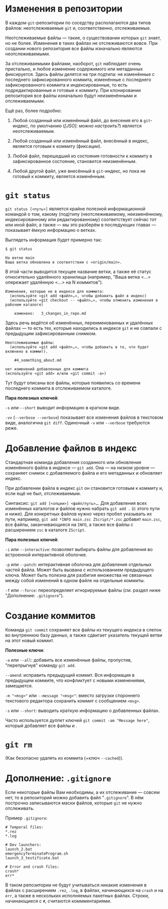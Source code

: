 # Изменения в репозитории

В каждом `git`-репозитории по соседству располагаются два типов файлов: неотслеживаемые `git` и, соответственно,
отслеживаемые.

Неотслеживаемые файлы — такие, о существовании которых `git` знает, но не более. Изменения в таких файлах не
отслеживаются вовсе. При создании нового репозитория все файлы изначально являются неотслеживаемыми.

За отслеживаемыми файлами, наоборот, `git` наблюдает очень пристально, и любое изменение содержимого или 
метаданных фиксируется. Здесь файлы делятся на три подтипа: не изменённые с последнего зафиксированного коммита, 
изменённые с последнего зафиксированного коммита и индексированные, то есть подредактированные и готовые к коммиту. 
При клонировании репозитория все файлы изначально будут неизменёнными и отслеживаемыми.

Ещё раз, более подробно:

1) Любой созданный или изменённый файл, до внесения его в `git`-индекс, по умолчанию (_[JSO]: можно настроить?_) является неотслеживаемым.

2) Любой созданный или изменённый файл, внесённый в индекс, является готовым к коммиту (фиксации).

3) Любой файл, перешедший из состояния готовности к коммиту в зафиксированное состояние, становится неизменённым.

4) Любой другой файл, уже внесённый в `git`-индекс, но пока не готовый к коммиту, является изменённым.

# `git status`

`git status [<путь>]` является крайне полезной информационной командой о том, какому (под)типу (неотслеживаемому, 
неизменённому, индексированному или редактированному) соответствует сейчас тот или иной файл, а также — мы это 
разберём в последующих главах — показывает ёмкую информацию о ветках.

Выглядеть информация будет примерно так:
```
$ git status

На ветке main
Ваша ветка обновлена в соответствии с «origin/main».
```
В этой части выводится текущее название ветки, а также её статус относительно удалённого хранилища (например, 
"Ваша ветка <…> опережает удалённую <…> на N коммитов").

```
Изменения, которые не в индексе для коммита:
  (используйте «git add <файл>…», чтобы добавить файл в индекс)
  (используйте «git checkout -- <файл>…», чтобы отменить изменения в рабочем каталоге)

    изменено:   3_changes_in_repo.md
```
Здесь речь ведётся об изменённых, переименованных и удалённых файлах — то есть тех, которые находились в 
индексе `git` и не совпали с предыдущим зафиксированным снимком.

```
Неотслеживаемые файлы:
  (используйте «git add <файл>…», чтобы добавить в то, что будет включено в коммит).

    #4_something_about.md

нет изменений добавленных для коммита
(используйте «git add» и/или «git commit -a»)
```
Тут будут описаны все файлы, которые появились со времени последнего коммита в отслеживаемом каталоге.

**Пара полезных ключей**: 

`-s` или `--short` выводит информацию в кратком виде.

`-vv` (`--verbose --verbose`) показывает все изменения файлов в текстовом виде, аналогична `git diff`.
Одиночный `-v` или `--verbose` требуются реже.


# Добавление файлов в индекс

Стандартная команда добавления созданного или обновления изменённого файла в индексе — `git add`. Она — 
на низком уровне — сохраняет снимок с добавляемого файла и его метаданных и обновляет индекс. 

При добавлении файла в индекс `git` он становится готовым к коммиту и, если ещё не был, отслеживаемым.

Синтаксис: `git add [<опции>] <файл/путь>…`. Для добавления всех изменённых каталогов и файлов нужно 
набрать `git add .` (с этого пути и ниже). Для конкретных файлов нужно через пробел указывать их пути, 
например, `git add *INFO main.zsc ZScript/*.zsc` добавит `main.zsc`, все файлы, заканчивающиеся на 
`INFO`, а также все файлы с расширением `zsc` в каталоге `ZScript`.

**Пара полезных ключей**: 

`-i` или `--interactive`: позволяет выбирать файлы для добавления во встроенной интерактивной оболочке.

`-p` или `--patch`: интерактивная оболочка для добавления отдельных частей файла. Может быть вызвана 
с использованием предыдущего ключа. Может быть полезна для разбития множества не связанных между 
собой изменений в одном файле на отдельные коммиты.

`-f` или `--force`: переопределяет игнорируемые файлы (см. раздел ниже "Дополнение: `.gitignore`").

# Создание коммитов

Команда `git commit` сохраняет все файлы из текущего индекса в слепок во внутреннюю базу данных, а также 
сдвигает указатель текущей ветви на этот новый коммит.

**Полезные ключи**:

`-a` или `--all`: добавить все изменённые файлы, пропустив, "перепрыгнув" команду `git add`.

`--amend`: исправить предыдущий коммит. Вся информация в предыдущем коммите, что конфликтует с новыми 
изменениями, замещается.

`-m "<msg>"` или `--message "<msg>"`: вместо загрузки стороннего текстового редактора сохранить коммит с 
сообщением `<msg>`.

`-s` или `--short`: выводить краткую информацию о добавленных файлах.

Часто используется дуплет ключей `git commit -am "Message here"`, который добавляет все файлы и .


# `git rm`

(Как безопасно удалять из коммита (+ключ `--cached`)).

# Дополнение: `.gitignore`

Если некоторые файлы Вам необходимы, а их отслеживание — совсем нет, то в репозиторий можно добавить файл 
"`.gitignore`". В нём построчно записываются маски файлов, которые `git` не нужно отслеживать.

Пример `.gitignore`:
```
# Temporal files:
*.rez
*.log

# Dev launchers:
launch_2.bat
emergencyTerminateProgram.sh
launch_3_testificate.bat

# Error and crash files:
crash*
err*
```
В таком репозитории не будут учитываться никакие изменения в файлах с расширением `.rez`, `.log`, в файлах, 
начинающихся на `crash` и на `err`, а также в нескольких исполняемых пакетных файлах. Строки, начинающиеся с 
`#`, считаются коммментариями.
